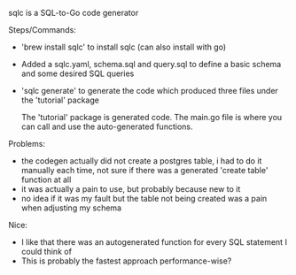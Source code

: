 sqlc is a SQL-to-Go code generator

Steps/Commands:
- 'brew install sqlc' to install sqlc (can also install with go)
- Added a sqlc.yaml, schema.sql and query.sql to define a basic schema and some desired SQL queries
- 'sqlc generate' to generate the code which produced three files under the 'tutorial' package
    
    
    The 'tutorial' package is generated code. The main.go file is where you can call and use the auto-generated functions. 
    
    
Problems:
- the codegen actually did not create a postgres table, i had to do it manually each time, not sure if there was a generated 'create table' function at all
- it was actually a pain to use, but probably because new to it
- no idea if it was my fault but the table not being created was a pain when adjusting my schema


Nice:
- I like that there was an autogenerated function for every SQL statement I could think of
- This is probably the fastest approach performance-wise?
